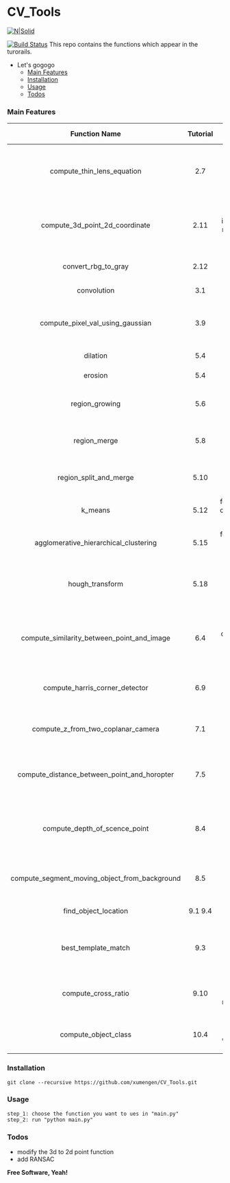 # CV_Tools

[![N|Solid](https://cldup.com/dTxpPi9lDf.thumb.png)](https://nodesource.com/products/nsolid)

[![Build Status](https://travis-ci.org/joemccann/dillinger.svg?branch=master)](https://travis-ci.org/joemccann/dillinger)
This repo contains the functions which appear in the turorails.
  - Let's gogogo
    - [Main Features](#main-features)
    - [Installation](#installation)
    - [Usage](#usage)
    - [Todos](#todos)


### Main Features

| Function Name  | Tutorial | Input Parameter | Output Parameter | annotation |
| :--------------: | :--------: | :---------------: | :----------------: | :----------: |
| compute_thin_lens_equation | 2.7  | f, z1, z2 | f or z1 or z2| compute one parameter using thin lens equation |
|  compute_3d_point_2d_coordinate  | 2.11 | ori_coordinate, image_principal_point, magnification_factors, decimal | 2d point |compute the 3d point in the image coordinate system
|  convert_rbg_to_gray | 2.12 | ori_image, bit | gray image | convert rgb image to gray image |
| convolution | 3.1 | mask, I, method | convolution result | convolve image |
| compute_pixel_val_using_gaussian | 3.9 | array_size, standard_deviation, decimal | each pixel value | compute each pixel using gaussian formula |
| dilation | 5.4 | input_array, mode | dilation result | dialate image |
| erosion | 5.4 | input_array, mode | erosion result | erode image |
| region_growing | 5.6 | feature_vector_array, method, thres, mode, start | region result | segment using region growing |
| region_merge | 5.8 | feature_vector_array, method, thres, mode, start, result_array | region result | segment using region merge |
| region_split_and_merge | 5.10 | feature_vector_array, method, thres, mode, start | region result | segment using region split and merge |
| k_means | 5.12 | feature_vector_array, k, ori_feature_vetor_array, method | region result | segment using k means |
| agglomerative_hierarchical_clustering | 5.15 | feature_vector_array, k, method, cluster_method | region result |segment using hierarchical clustering |
| hough_transform | 5.18 | image_region, theta | accumulator array | perform hough transform on the image |
| compute_similarity_between_point_and_image | 6.4 | coordinate, left_image, right_image, k | similarity array | compute the similarity of one pixel of left image with the right image |
| compute_harris_corner_detector | 6.9 | Ix, Iy, k, length | R array | computer harris corner detector |
| compute_z_from_two_coplanar_camera | 7.1 |  f, B, left_coordinate, right_coordinate, pixel_size, coplanar, decimal | z value | compute z value from two coplanar camera |
| compute_distance_between_point_and_horopter | 7.5 | baseline_length, angle_z_baseline, a_l, a_r | distance | compute distance between point and horoper |
| compute_depth_of_scence_point | 8.4 | frame_1_point, frame_2_point, velocity, move_method, pixel_size, focal_length, center_coordinate | depth value | compute depth value |
| compute_segment_moving_object_from_background | 8.5 | pixel_patches, thres, beta, method | segment result | segment the moving object from background |
| find_object_location | 9.1 9.4 | template, image, method | similarity array | find object location in image |
| best_template_match | 9.3 | template_list, image, method, decimal | the the template which matches the image best | find the best match template |
| compute_cross_ratio | 9.10 | p1, p2, p3, p4, method, center_coordinate, magnification_factors, decimal | cross ratio | compute cross ratio |
| compute_object_class | 10.4 | class_list, feature_vector_list, object_feature_vector, k | class label | compute the class of the object |


### Installation

```
git clone --recursive https://github.com/xumengen/CV_Tools.git
```

### Usage

```
step_1: choose the function you want to ues in "main.py"
step_2: run "python main.py"
```


### Todos

 - modify the 3d to 2d point function
 - add RANSAC

**Free Software, Yeah!**
